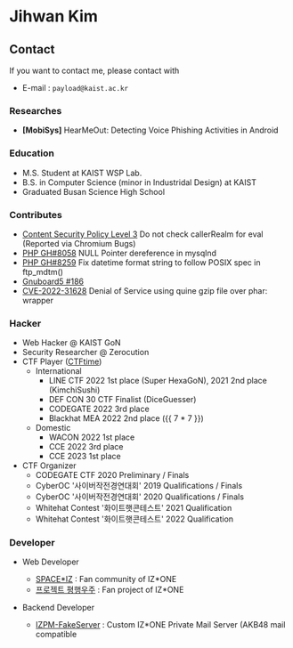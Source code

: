 # Jihwan Kim

## Contact
If you want to contact me, please contact with
* E-mail : `payload@kaist.ac.kr`

### Researches
* **[MobiSys]** HearMeOut: Detecting Voice Phishing Activities in Android

### Education
* M.S. Student at KAIST WSP Lab.
* B.S. in Computer Science (minor in Industridal Design) at KAIST
* Graduated Busan Science High School

### Contributes
* [Content Security Policy Level 3](https://github.com/w3c/webappsec-csp/pull/540) Do not check callerRealm for eval (Reported via Chromium Bugs)
* [PHP GH#8058](https://github.com/php/php-src/issues/8058) NULL Pointer dereference in mysqlnd
* [PHP GH#8259](https://github.com/php/php-src/issues/8259) Fix datetime format string to follow POSIX spec in ftp_mdtm()
* [Gnuboard5 #186](https://github.com/gnuboard/gnuboard5/issues/186)
* [CVE-2022-31628](https://bugs.php.net/bug.php?id=81726) Denial of Service using quine gzip file over phar: wrapper

### Hacker
* Web Hacker @ KAIST GoN
* Security Researcher @ Zerocution
* CTF Player ([CTFtime](https://ctftime.org/user/39983))
  - International
    - LINE CTF 2022 1st place (Super HexaGoN), 2021 2nd place (KimchiSushi)
    - DEF CON 30 CTF Finalist (DiceGuesser)
    - CODEGATE 2022 3rd place
    - Blackhat MEA 2022 2nd place ({{ 7 * 7 }})
  - Domestic
    - WACON 2022 1st place
    - CCE 2022 3rd place
    - CCE 2023 1st place
* CTF Organizer
  - CODEGATE CTF 2020 Preliminary / Finals
  - CyberOC '사이버작전경연대회' 2019 Qualifications / Finals
  - CyberOC '사이버작전경연대회' 2020 Qualifications / Finals
  - Whitehat Contest '화이트햇콘테스트' 2021 Qualification
  - Whitehat Contest '화이트햇콘테스트' 2022 Qualification

### Developer

* Web Developer
  - [SPACE\*IZ](https://wiz-one.co.kr/) : Fan community of IZ\*ONE
  - [프로젝트 평행우주](https://reboot-iz.one/) : Fan project of IZ\*ONE
  
* Backend Developer
  - [IZPM-FakeServer](https://github.com/mdsnins/IZPM-FakeServer) : Custom IZ\*ONE Private Mail Server (AKB48 mail compatible
